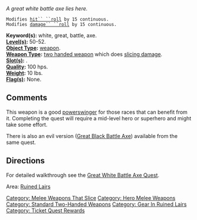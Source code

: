 *A great white battle axe lies here.*

`Modifies `[`hit`` ``roll`](Hit_Roll "wikilink")` by 15 continuous.`  
`Modifies `[`damage`` ``roll`](Damage_Roll "wikilink")` by 15 continuous.`

**Keyword(s):** white, great, battle, axe.  
**[Level(s)](Object_Level "wikilink"):** 50-52.  
**[Object Type](:Category:_Object_Types "wikilink"):**
[weapon](:Category:_Melee_Weapons "wikilink").  
**[Weapon Type](:Category:Melee_Weapons "wikilink"):** [two handed
weapon](:Category:Standard_Two-Handed_Weapons "wikilink") which does
[slicing damage](:Category:Melee_Weapons_That_Slice "wikilink").  
**[Slot(s)](Object_Slots "wikilink"):** <wielded>.  
**[Quality](Object_Quality "wikilink"):** 100 hps.  
**[Weight](Object_Weight "wikilink"):** 10 lbs.  
**[Flag(s)](:Category:_Object_Flags "wikilink"):** None.  

## Comments

This weapon is a good [powerswinger](Racial_Powerswing "wikilink") for
those races that can benefit from it. Completing the quest will require
a mid-level hero or superhero and might take some effort.

There is also an evil version ([Great Black Battle
Axe](Great_Black_Battle_Axe "wikilink")) available from the same quest.

## Directions

For detailed walkthrough see the [Great White Battle Axe
Quest](Great_White_Battle_Axe_Quest "wikilink").

Area: [Ruined Lairs](:Category:_Ruined_Lairs "wikilink")

[Category: Melee Weapons That
Slice](Category:_Melee_Weapons_That_Slice "wikilink") [Category: Hero
Melee Weapons](Category:_Hero_Melee_Weapons "wikilink") [Category:
Standard Two-Handed
Weapons](Category:_Standard_Two-Handed_Weapons "wikilink") [Category:
Gear In Ruined Lairs](Category:_Gear_In_Ruined_Lairs "wikilink")
[Category: Ticket Quest
Rewards](Category:_Ticket_Quest_Rewards "wikilink")

